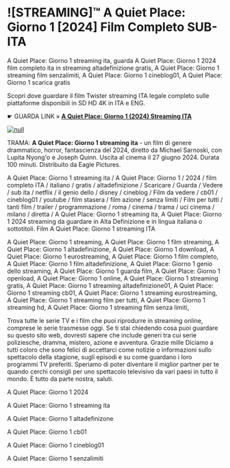 # ![STREAMING]™ A Quiet Place: Giorno 1 [2024] Film Completo SUB-ITA

A Quiet Place: Giorno 1 streaming ita, guarda A Quiet Place: Giorno 1 2024 film completo ita in streaming altadefinizione gratis, A Quiet Place: Giorno 1 streaming film senzalimiti, A Quiet Place: Giorno 1 cineblog01, A Quiet Place: Giorno 1 scarica gratis

Scopri dove guardare il film Twister streaming ITA legale completo sulle piattaforme disponibili in SD HD 4K in ITA e ENG.

☛ GUARDA LINK » **[A Quiet Place: Giorno 1 (2024) Streaming ITA](https://popcorn-tv.online/it/movie/762441/a-quiet-place-giorno-1)**

[![null](https://static.vecteezy.com/system/resources/thumbnails/034/325/871/small_2x/play-button-animation-play-and-music-icon-free-video.jpg)](https://popcorn-tv.online/it/movie/762441/a-quiet-place-giorno-1)

TRAMA: **A Quiet Place: Giorno 1 streaming ita** - un film di genere drammatico, horror, fantascienza del 2024, diretto da Michael Sarnoski, con Lupita Nyong'o e Joseph Quinn. Uscita al cinema il 27 giugno 2024. Durata 100 minuti. Distribuito da Eagle Pictures.

A Quiet Place: Giorno 1 streaming ita / A Quiet Place: Giorno 1 / 2024 / film completo ITA / italiano / gratis / altadefinizione / Scaricare / Guarda / Vedere / sub ita / netflix / il genio dello / disney / cineblog / Film da vedere / cb01 / cineblog01 / youtube / film stasera / film azione / senza limiti / Film per tutti / tanti film / trailer / programmazione / roma / cinema / trama / uci cinema / milano / diretta / A Quiet Place: Giorno 1 streaming ita, A Quiet Place: Giorno 1 2024 streaming da guardare in Alta Definizione e in lingua italiana o sottotitoli. Film A Quiet Place: Giorno 1 streaming ITA

A Quiet Place: Giorno 1 streaming, A Quiet Place: Giorno 1 film streaming, A Quiet Place: Giorno 1 altadefinizione, A Quiet Place: Giorno 1 download, A Quiet Place: Giorno 1 eurostreaming, A Quiet Place: Giorno 1 film completo, A Quiet Place: Giorno 1 film altadefinizione, A Quiet Place: Giorno 1 genio dello streaming, A Quiet Place: Giorno 1 guarda film, A Quiet Place: Giorno 1 openload, A Quiet Place: Giorno 1 online, A Quiet Place: Giorno 1 streaming gratis, A Quiet Place: Giorno 1 streaming altadefinizione01, A Quiet Place: Giorno 1 streaming cb01, A Quiet Place: Giorno 1 streaming eurostreaming, A Quiet Place: Giorno 1 streaming film per tutti, A Quiet Place: Giorno 1 streaming hd, A Quiet Place: Giorno 1 streaming film senza limiti,

Trova tutte le serie TV e i film che puoi riprodurre in streaming online, comprese le serie trasmesse oggi. Se ti stai chiedendo cosa puoi guardare su questo sito web, dovresti sapere che include generi tra cui serie poliziesche, dramma, mistero, azione e avventura. Grazie mille Diciamo a tutti coloro che sono felici di accettarci come notizie o informazioni sullo spettacolo della stagione, sugli episodi e su come guardano i loro programmi TV preferiti. Speriamo di poter diventare il miglior partner per te quando cerchi consigli per uno spettacolo televisivo da vari paesi in tutto il mondo. È tutto da parte nostra, saluti.

A Quiet Place: Giorno 1 2024

A Quiet Place: Giorno 1 streaming ita

A Quiet Place: Giorno 1 altadefinizone

A Quiet Place: Giorno 1 cb01

A Quiet Place: Giorno 1 cineblog01

A Quiet Place: Giorno 1 senzalimiti
